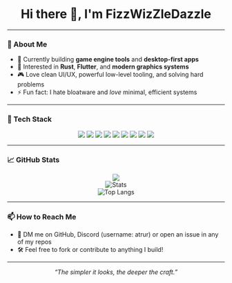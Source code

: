 <h1 align="center">Hi there 👋, I'm FizzWizZleDazzle</h1>

---

### 🧩 About Me

- 🔭 Currently building **game engine tools** and **desktop-first apps**
- 🧠 Interested in **Rust**, **Flutter**, and **modern graphics systems**
- 🎮 Love clean UI/UX, powerful low-level tooling, and solving hard problems
- ⚡ Fun fact: I hate bloatware and *love* minimal, efficient systems

---

### 🧰 Tech Stack

<p align="center">
  <img src="https://img.shields.io/badge/Rust-black?style=for-the-badge&logo=rust" />
  <img src="https://img.shields.io/badge/Bevy-000?style=for-the-badge&logo=bevy" />
  <img src="https://img.shields.io/badge/Flutter-02569B?style=for-the-badge&logo=flutter&logoColor=white" />
  <img src="https://img.shields.io/badge/Dart-0175C2?style=for-the-badge&logo=dart&logoColor=white" />
  <img src="https://img.shields.io/badge/Python-3776AB?style=for-the-badge&logo=python&logoColor=white" />
  <img src="https://img.shields.io/badge/F%23-378BBA?style=for-the-badge&logo=fsharp&logoColor=white" />
  <img src="https://img.shields.io/badge/Qt-008298?style=for-the-badge&logo=qt&logoColor=white" />
  <img src="https://img.shields.io/badge/CUDA-76B900?style=for-the-badge&logo=nvidia&logoColor=white" />
  <img src="https://img.shields.io/badge/Java-f89820?style=for-the-badge&logo=java&logoColor=white" />
</p>

---

### 📈 GitHub Stats

<div align="center">
  <img src="https://github-readme-activity-graph.vercel.app/graph?username=FizzWizZleDazzle&theme=tokyo-night&area=true" />
  <br/>
  <img src="https://github-readme-stats.vercel.app/api?username=FizzWizZleDazzle&show_icons=true&theme=tokyonight" alt="Stats" />
  <br/>
  <img src="https://github-readme-stats.vercel.app/api/top-langs/?username=FizzWizZleDazzle&layout=compact&theme=tokyonight" alt="Top Langs" />
</div>

---

### 📫 How to Reach Me

- 📨 DM me on GitHub, Discord (username: atrur) or open an issue in any of my repos
- 🛠️ Feel free to fork or contribute to anything I build!

---

<p align="center">
  <em>“The simpler it looks, the deeper the craft.”</em>
</p>
